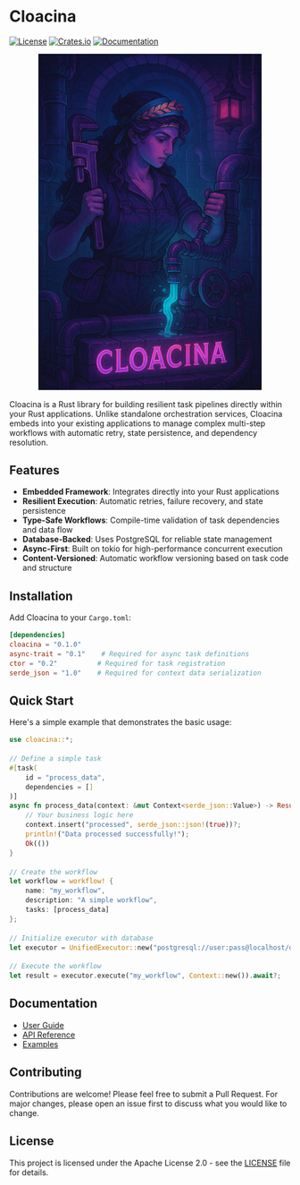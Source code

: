 # Cloacina

[![License](https://img.shields.io/badge/License-Apache%202.0-blue.svg)](https://opensource.org/licenses/Apache-2.0)
[![Crates.io](https://img.shields.io/crates/v/cloacina.svg)](https://crates.io/crates/cloacina)
[![Documentation](https://docs.rs/cloacina/badge.svg)](https://docs.rs/cloacina)

<div align="center">
  <img src="https://github.com/colliery-io/cloacina/blob/main/docs/static/images/image.png" alt="Cloacina Logo" width="400">
</div>

Cloacina is a Rust library for building resilient task pipelines directly within your Rust applications. Unlike standalone orchestration services, Cloacina embeds into your existing applications to manage complex multi-step workflows with automatic retry, state persistence, and dependency resolution.

## Features

- **Embedded Framework**: Integrates directly into your Rust applications
- **Resilient Execution**: Automatic retries, failure recovery, and state persistence
- **Type-Safe Workflows**: Compile-time validation of task dependencies and data flow
- **Database-Backed**: Uses PostgreSQL for reliable state management
- **Async-First**: Built on tokio for high-performance concurrent execution
- **Content-Versioned**: Automatic workflow versioning based on task code and structure

## Installation

Add Cloacina to your `Cargo.toml`:

```toml
[dependencies]
cloacina = "0.1.0"
async-trait = "0.1"    # Required for async task definitions
ctor = "0.2"          # Required for task registration
serde_json = "1.0"    # Required for context data serialization
```

## Quick Start

Here's a simple example that demonstrates the basic usage:

```rust
use cloacina::*;

// Define a simple task
#[task(
    id = "process_data",
    dependencies = []
)]
async fn process_data(context: &mut Context<serde_json::Value>) -> Result<(), TaskError> {
    // Your business logic here
    context.insert("processed", serde_json::json!(true))?;
    println!("Data processed successfully!");
    Ok(())
}

// Create the workflow
let workflow = workflow! {
    name: "my_workflow",
    description: "A simple workflow",
    tasks: [process_data]
};

// Initialize executor with database
let executor = UnifiedExecutor::new("postgresql://user:pass@localhost/dbname").await?;

// Execute the workflow
let result = executor.execute("my_workflow", Context::new()).await?;
```

## Documentation

- [User Guide](https://colliery-io.github.io/cloacina/)
- [API Reference](https://docs.rs/cloacina)
- [Examples](https://github.com/collier-io/cloacina/tree/main/examples)

## Contributing

Contributions are welcome! Please feel free to submit a Pull Request. For major changes, please open an issue first to discuss what you would like to change.

## License

This project is licensed under the Apache License 2.0 - see the [LICENSE](LICENSE) file for details.
